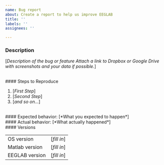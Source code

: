 ```yaml
---
name: Bug report
about: Create a report to help us improve EEGLAB
title: ''
labels: ''
assignees: ''

---
```


### Description

[*Description of the bug or feature
Attach a link to Dropbox or Google Drive with screenshots and your data if possible.*]

<br>
#### Steps to Reproduce

1. [*First Step*]
2. [*Second Step*]
3. [*and so on...*]


<br>
#### Expected behavior:
[*What you expected to happen*]


<br>
#### Actual behavior:
[*What actually happened*]


<br>
#### Versions

|   |   |
|----| ---- | 
| OS version     | [*fill in*] |
| Matlab version | [*fill in*] |
| EEGLAB version | [*fill in*] |
